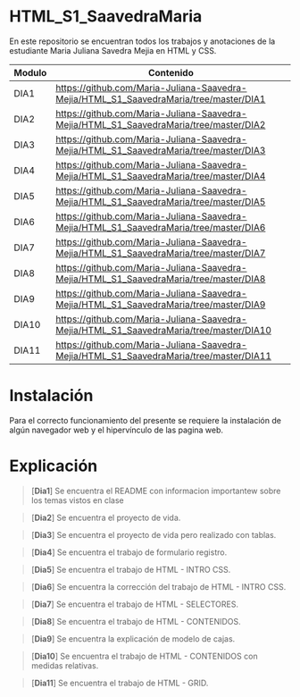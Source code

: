 # HTML_S1_SaavedraMaria

En este repositorio se encuentran todos los trabajos y anotaciones de la estudiante Maria Juliana Savedra Mejia en HTML y CSS.


| Modulo | Contenido |
|--|--|
| DIA1 |https://github.com/Maria-Juliana-Saavedra-Mejia/HTML_S1_SaavedraMaria/tree/master/DIA1|
| DIA2 |https://github.com/Maria-Juliana-Saavedra-Mejia/HTML_S1_SaavedraMaria/tree/master/DIA2|
| DIA3 |https://github.com/Maria-Juliana-Saavedra-Mejia/HTML_S1_SaavedraMaria/tree/master/DIA3|
| DIA4 |https://github.com/Maria-Juliana-Saavedra-Mejia/HTML_S1_SaavedraMaria/tree/master/DIA4|
| DIA5 |https://github.com/Maria-Juliana-Saavedra-Mejia/HTML_S1_SaavedraMaria/tree/master/DIA5|
| DIA6 |https://github.com/Maria-Juliana-Saavedra-Mejia/HTML_S1_SaavedraMaria/tree/master/DIA6|
| DIA7 |https://github.com/Maria-Juliana-Saavedra-Mejia/HTML_S1_SaavedraMaria/tree/master/DIA7|
| DIA8 |https://github.com/Maria-Juliana-Saavedra-Mejia/HTML_S1_SaavedraMaria/tree/master/DIA8|
| DIA9 |https://github.com/Maria-Juliana-Saavedra-Mejia/HTML_S1_SaavedraMaria/tree/master/DIA9|
| DIA10 |https://github.com/Maria-Juliana-Saavedra-Mejia/HTML_S1_SaavedraMaria/tree/master/DIA10|
| DIA11 |https://github.com/Maria-Juliana-Saavedra-Mejia/HTML_S1_SaavedraMaria/tree/master/DIA11|


# **Instalación**

Para el correcto funcionamiento del presente se requiere la instalación de algún navegador web y el hipervínculo de las pagina web.

# **Explicación**

> [**Dia1**]
Se encuentra el README con informacion importantew sobre los temas vistos en clase

> [**Dia2**]
Se encuentra el proyecto de vida.

> [**Dia3**]
Se encuentra el proyecto de vida pero realizado con tablas.

> [**Dia4**]
Se encuentra el trabajo de formulario registro.

> [**Dia5**]
Se encuentra el trabajo de HTML - INTRO CSS.

> [**Dia6**]
Se encuentra la corrección del trabajo de HTML - INTRO CSS.

> [**Dia7**]
Se encuentra el trabajo de HTML - SELECTORES.

> [**Dia8**]
Se encuentra el trabajo de HTML - CONTENIDOS.

> [**Dia9**]
Se encuentra la explicación de modelo de cajas.

> [**Dia10**]
Se encuentra el trabajo de HTML - CONTENIDOS con medidas relativas.

> [**Dia11**]
Se encuentra el trabajo de HTML - GRID.
